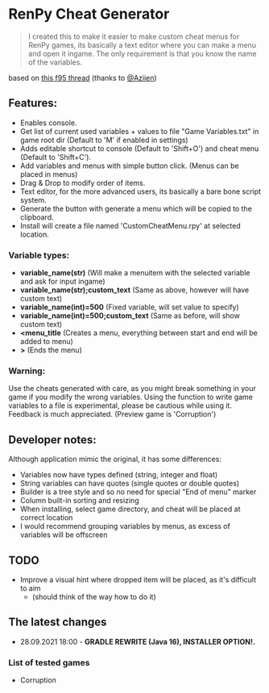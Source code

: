 # RenPy Cheat Generator
> I created this to make it easier to make custom cheat menus for RenPy games, its basically a text editor where you can
> make a menu and open it ingame.
The only requirement is that you know the name of the variables.

based on [this f95 thread](https://f95zone.to/threads/renpy-cheat-generator.14104/)
(thanks to [@Aziien](https://f95zone.to/members/aziien.13215/))

## Features:
- Enables console.
- Get list of current used variables + values to file "Game Variables.txt" in game root dir 
(Default to 'M' if enabled in settings)
- Adds editable shortcut to console (Default to 'Shift+O') and cheat menu (Default to 'Shift+C').
- Add variables and menus with simple button click. (Menus can be placed in menus)
- Drag & Drop to modify order of items.
- Text editor, for the more advanced users, its basically a bare bone script system.
- Generate the button with generate a menu which will be copied to the clipboard.
- Install will create a file named 'CustomCheatMenu.rpy' at selected location.
### Variable types:
- **variable_name(str)** (Will make a menuitem with the selected variable and ask for input ingame)
- **variable_name(str);custom_text** (Same as above, however will have custom text)
- **variable_name(int)=500** (Fixed variable, will set value to specify)
- **variable_name(int)=500;custom_text** (Same as before, will show custom text)
- **\<menu_title** (Creates a menu, everything between start and end will be added to menu)
- **\>** (Ends the menu)
### Warning:
Use the cheats generated with care, as you might break something in your game if you modify the wrong variables.
Using the function to write game variables to a file is experimental, please be cautious while using it.
Feedback is much appreciated.
(Preview game is 'Corruption')
## Developer notes:
Although application mimic the original, it has some differences:
- Variables now have types defined (string, integer and float)
- String variables can have quotes (single quotes or double quotes)
- Builder is a tree style and so no need for special "End of menu" marker
- Column built-in sorting and resizing
- When installing, select game directory, and cheat will be placed at correct location
- I would recommend grouping variables by menus, as excess of variables will be offscreen
## TODO
- Improve a visual hint where dropped item will be placed, as it's difficult to aim
  - (should think of the way how to do it)
## The latest changes
- 28.09.2021 18:00 - **GRADLE REWRITE (Java 16), INSTALLER OPTION!.**
### List of tested games
- Corruption
